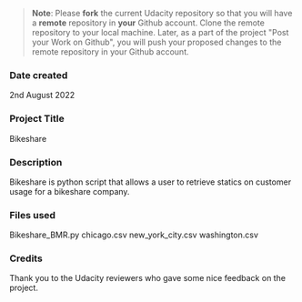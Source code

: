 >**Note**: Please **fork** the current Udacity repository so that you will have a **remote** repository in **your** Github account. Clone the remote repository to your local machine. Later, as a part of the project "Post your Work on Github", you will push your proposed changes to the remote repository in your Github account.

### Date created
2nd August 2022

### Project Title
Bikeshare

### Description
Bikeshare is python script that allows a user to retrieve statics on customer usage
for a bikeshare company.

### Files used
Bikeshare_BMR.py
chicago.csv
new_york_city.csv
washington.csv

### Credits
Thank you to the Udacity reviewers who gave some nice feedback on the project.
